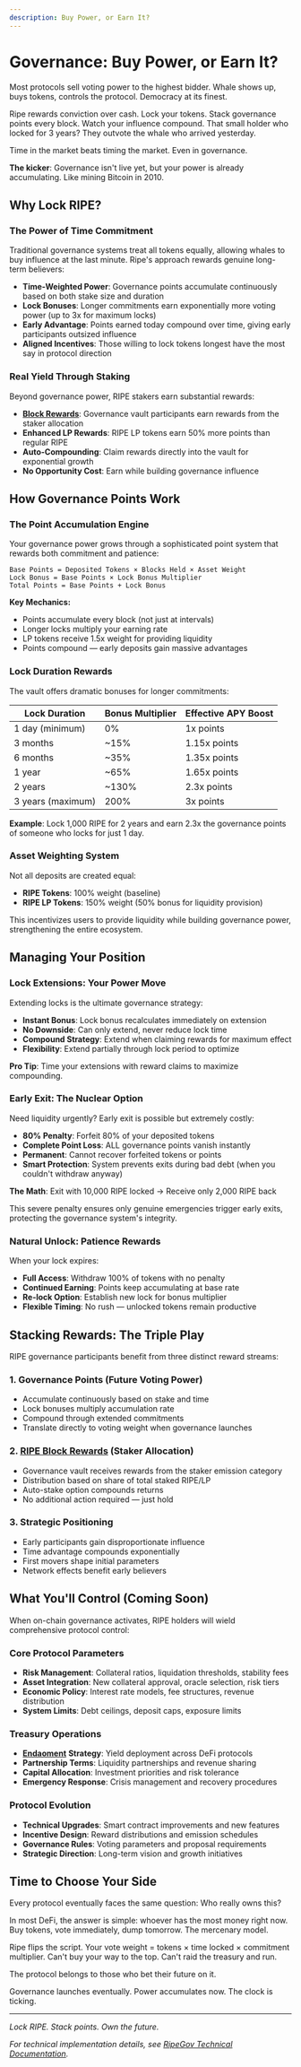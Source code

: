 ```yaml
---
description: Buy Power, or Earn It?
---
```


# Governance: Buy Power, or Earn It?

Most protocols sell voting power to the highest bidder. Whale shows up, buys tokens, controls the protocol. Democracy at its finest.

Ripe rewards conviction over cash. Lock your tokens. Stack governance points every block. Watch your influence compound. That small holder who locked for 3 years? They outvote the whale who arrived yesterday.

Time in the market beats timing the market. Even in governance.

**The kicker**: Governance isn't live yet, but your power is already accumulating. Like mining Bitcoin in 2010.

## Why Lock RIPE?

### The Power of Time Commitment

Traditional governance systems treat all tokens equally, allowing whales to buy influence at the last minute. Ripe's approach rewards genuine long-term believers:

* **Time-Weighted Power**: Governance points accumulate continuously based on both stake size and duration
* **Lock Bonuses**: Longer commitments earn exponentially more voting power (up to 3x for maximum locks)
* **Early Advantage**: Points earned today compound over time, giving early participants outsized influence
* **Aligned Incentives**: Those willing to lock tokens longest have the most say in protocol direction

### Real Yield Through Staking

Beyond governance power, RIPE stakers earn substantial rewards:

* [**Block Rewards**](../earning-and-rewards/07-ripe-rewards.md): Governance vault participants earn rewards from the staker allocation
* **Enhanced LP Rewards**: RIPE LP tokens earn 50% more points than regular RIPE
* **Auto-Compounding**: Claim rewards directly into the vault for exponential growth
* **No Opportunity Cost**: Earn while building governance influence

## How Governance Points Work

### The Point Accumulation Engine

Your governance power grows through a sophisticated point system that rewards both commitment and patience:

```
Base Points = Deposited Tokens × Blocks Held × Asset Weight
Lock Bonus = Base Points × Lock Bonus Multiplier
Total Points = Base Points + Lock Bonus
```

**Key Mechanics:**

* Points accumulate every block (not just at intervals)
* Longer locks multiply your earning rate
* LP tokens receive 1.5x weight for providing liquidity
* Points compound — early deposits gain massive advantages

### Lock Duration Rewards

The vault offers dramatic bonuses for longer commitments:

| Lock Duration     | Bonus Multiplier | Effective APY Boost |
| ----------------- | ---------------- | ------------------- |
| 1 day (minimum)   | 0%               | 1x points           |
| 3 months          | \~15%            | 1.15x points        |
| 6 months          | \~35%            | 1.35x points        |
| 1 year            | \~65%            | 1.65x points        |
| 2 years           | \~130%           | 2.3x points         |
| 3 years (maximum) | 200%             | 3x points           |

**Example**: Lock 1,000 RIPE for 2 years and earn 2.3x the governance points of someone who locks for just 1 day.

### Asset Weighting System

Not all deposits are created equal:

* **RIPE Tokens**: 100% weight (baseline)
* **RIPE LP Tokens**: 150% weight (50% bonus for liquidity provision)

This incentivizes users to provide liquidity while building governance power, strengthening the entire ecosystem.

## Managing Your Position

### Lock Extensions: Your Power Move

Extending locks is the ultimate governance strategy:

* **Instant Bonus**: Lock bonus recalculates immediately on extension
* **No Downside**: Can only extend, never reduce lock time
* **Compound Strategy**: Extend when claiming rewards for maximum effect
* **Flexibility**: Extend partially through lock period to optimize

**Pro Tip**: Time your extensions with reward claims to maximize compounding.

### Early Exit: The Nuclear Option

Need liquidity urgently? Early exit is possible but extremely costly:

* **80% Penalty**: Forfeit 80% of your deposited tokens
* **Complete Point Loss**: ALL governance points vanish instantly
* **Permanent**: Cannot recover forfeited tokens or points
* **Smart Protection**: System prevents exits during bad debt (when you couldn't withdraw anyway)

**The Math**: Exit with 10,000 RIPE locked → Receive only 2,000 RIPE back

This severe penalty ensures only genuine emergencies trigger early exits, protecting the governance system's integrity.

### Natural Unlock: Patience Rewards

When your lock expires:

* **Full Access**: Withdraw 100% of tokens with no penalty
* **Continued Earning**: Points keep accumulating at base rate
* **Re-lock Option**: Establish new lock for bonus multiplier
* **Flexible Timing**: No rush — unlocked tokens remain productive

## Stacking Rewards: The Triple Play

RIPE governance participants benefit from three distinct reward streams:

### 1. Governance Points (Future Voting Power)

* Accumulate continuously based on stake and time
* Lock bonuses multiply accumulation rate
* Compound through extended commitments
* Translate directly to voting weight when governance launches

### 2. [RIPE Block Rewards](../earning-and-rewards/07-ripe-rewards.md) (Staker Allocation)

* Governance vault receives rewards from the staker emission category
* Distribution based on share of total staked RIPE/LP
* Auto-stake option compounds returns
* No additional action required — just hold

### 3. Strategic Positioning

* Early participants gain disproportionate influence
* Time advantage compounds exponentially
* First movers shape initial parameters
* Network effects benefit early believers

## What You'll Control (Coming Soon)

When on-chain governance activates, RIPE holders will wield comprehensive protocol control:

### Core Protocol Parameters

* **Risk Management**: Collateral ratios, liquidation thresholds, stability fees
* **Asset Integration**: New collateral approval, oracle selection, risk tiers
* **Economic Policy**: Interest rate models, fee structures, revenue distribution
* **System Limits**: Debt ceilings, deposit caps, exposure limits

### Treasury Operations

* [**Endaoment**](11-endaoment.md) **Strategy**: Yield deployment across DeFi protocols
* **Partnership Terms**: Liquidity partnerships and revenue sharing
* **Capital Allocation**: Investment priorities and risk tolerance
* **Emergency Response**: Crisis management and recovery procedures

### Protocol Evolution

* **Technical Upgrades**: Smart contract improvements and new features
* **Incentive Design**: Reward distributions and emission schedules
* **Governance Rules**: Voting parameters and proposal requirements
* **Strategic Direction**: Long-term vision and growth initiatives

## Time to Choose Your Side

Every protocol eventually faces the same question: Who really owns this?

In most DeFi, the answer is simple: whoever has the most money right now. Buy tokens, vote immediately, dump tomorrow. The mercenary model.

Ripe flips the script. Your vote weight = tokens × time locked × commitment multiplier. Can't buy your way to the top. Can't raid the treasury and run.

The protocol belongs to those who bet their future on it.

Governance launches eventually. Power accumulates now. The clock is ticking.

***

_Lock RIPE. Stack points. Own the future._

_For technical implementation details, see_ [_RipeGov Technical Documentation_](../technical/vaults/RipeGov.md)_._

